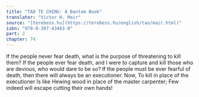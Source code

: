 ```yaml
---
title: "TAO TE CHING: A Bantam Book"
translator: "Victor H. Mair"
source: "[terebess.hu](https://terebess.hu/english/tao/mair.html)"
isbn: "978-0-307-43463-0"
part: 2
chapter: 74
---
```

If the people never fear death,
what is the purpose of threatening to kill them?
If the people ever fear death,
and I were to capture and kill those who are devious,
who would dare to be so?
If the people must be ever fearful of death,
then there will always be an executioner.
Now,
To kill in place of the executioner
Is like
Hewing wood in place of the master carpenter;
Few indeed will escape cutting their own hands!